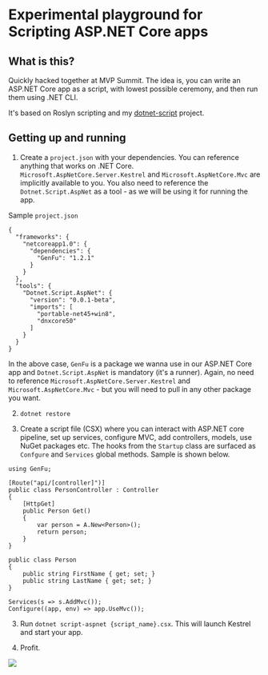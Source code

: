 # Experimental playground for Scripting ASP.NET Core apps

## What is this? 

Quickly hacked together at MVP Summit. The idea is, you can write an ASP.NET Core app as a script, with lowest possible ceremony, and then run them using .NET CLI.

It's based on Roslyn scripting and my [dotnet-script](https://github.com/filipw/dotnet-script) project.

## Getting up and running

1) Create a `project.json` with your dependencies. You can reference anything that works on .NET Core. `Microsoft.AspNetCore.Server.Kestrel` and `Microsoft.AspNetCore.Mvc` are implicitly available to you. You also need to reference the `Dotnet.Script.AspNet` as a tool - as we will be using it for running the app.

Sample `project.json`

```
{
  "frameworks": {
    "netcoreapp1.0": {
      "dependencies": {
        "GenFu": "1.2.1"
      }
    }
  },
  "tools": {
    "Dotnet.Script.AspNet": {
      "version": "0.0.1-beta",
      "imports": [
        "portable-net45+win8",
        "dnxcore50"
      ]
    }
  }
}
```

In the above case, `GenFu` is a package we wanna use in our ASP.NET Core app and `Dotnet.Script.AspNet` is mandatory (it's a runner). Again, no need to reference `Microsoft.AspNetCore.Server.Kestrel` and `Microsoft.AspNetCore.Mvc` - but you will need to pull in any other package you want.

2) `dotnet restore`

3) Create a script file (CSX) where you can interact with ASP.NET core pipeline, set up services, configure MVC, add controllers, models, use NuGet packages etc. The hooks from the `Startup` class are surfaced as `Confgure` and `Services` global methods. Sample is shown below.

```
using GenFu;

[Route("api/[controller]")]
public class PersonController : Controller
{
    [HttpGet]
    public Person Get()
    {
        var person = A.New<Person>();
        return person;
    }
}

public class Person
{
    public string FirstName { get; set; }
    public string LastName { get; set; }
}

Services(s => s.AddMvc());
Configure((app, env) => app.UseMvc());
```

3) Run `dotnet script-aspnet {script_name}.csx`. This will launch Kestrel and start your app. 

4) Profit.

![](http://g.recordit.co/rbJvrQe47u.gif)

